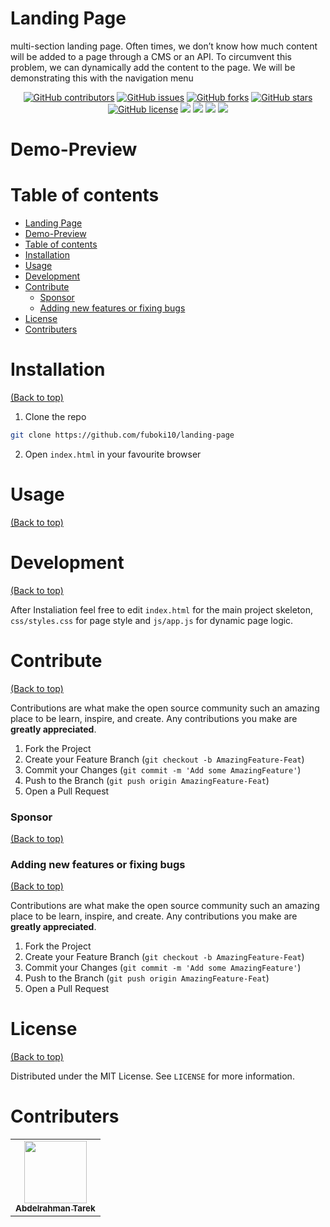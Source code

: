 <!-- Add banner here -->

# Landing Page

<!-- Add buttons here -->

<!-- Describe your project in brief -->

multi-section landing page. Often times, we don’t know how much content will be added to a page through a CMS or an API. To circumvent this problem, we can dynamically add the content to the page. We will be demonstrating this with the navigation menu

<div align="center">
  
  [![GitHub contributors](https://img.shields.io/github/contributors/fuboki10/landing-page)](https://github.com/fuboki10/landing-page/contributors)
  [![GitHub issues](https://img.shields.io/github/issues/fuboki10/landing-page)](https://github.com/fuboki10/landing-page/issues)
  [![GitHub forks](https://img.shields.io/github/forks/fuboki10/landing-page)](https://github.com/fuboki10/landing-page/network)
  [![GitHub stars](https://img.shields.io/github/stars/fuboki10/landing-page)](https://github.com/fuboki10/landing-page/stargazers)
  [![GitHub license](https://img.shields.io/github/license/fuboki10/landing-page)](https://github.com/fuboki10/landing-page/blob/main/LICENSE)
  <img src="https://img.shields.io/github/languages/count/fuboki10/landing-page" />
  <img src="https://img.shields.io/github/languages/top/fuboki10/landing-page" />
  <img src="https://img.shields.io/github/languages/code-size/fuboki10/landing-page" />
  <img src="https://img.shields.io/github/issues-pr-raw/fuboki10/landing-page" />

</div>

# Demo-Preview

<!-- Add a demo for your project -->

<!-- After you have written about your project, it is a good idea to have a demo/preview(**video/gif/screenshots** are good options) of your project so that people can know what to expect in your project. You could also add the demo in the previous section with the product description.

Here is a random GIF as a placeholder.

![Random GIF](https://media.giphy.com/media/ZVik7pBtu9dNS/giphy.gif) -->

# Table of contents

<!-- After you have introduced your project, it is a good idea to add a **Table of contents** or **TOC** as **cool** people say it. This would make it easier for people to navigate through your README and find exactly what they are looking for.

Here is a sample TOC(*wow! such cool!*) that is actually the TOC for this README. -->

- [Landing Page](#landing-page)
- [Demo-Preview](#demo-preview)
- [Table of contents](#table-of-contents)
- [Installation](#installation)
- [Usage](#usage)
- [Development](#development)
- [Contribute](#contribute)
    - [Sponsor](#sponsor)
    - [Adding new features or fixing bugs](#adding-new-features-or-fixing-bugs)
- [License](#license)
- [Contributers](#contributers)

# Installation

[(Back to top)](#table-of-contents)

1. Clone the repo

```sh
git clone https://github.com/fuboki10/landing-page
```

2. Open `index.html` in your favourite browser

# Usage

[(Back to top)](#table-of-contents)

<!-- This is optional and it is used to give the user info on how to use the project after installation. This could be added in the Installation section also. -->

# Development

[(Back to top)](#table-of-contents)

After Instaliation feel free to edit `index.html` for the main project skeleton, `css/styles.css` for page style and `js/app.js` for dynamic page logic.

# Contribute

[(Back to top)](#table-of-contents)

Contributions are what make the open source community such an amazing place to be learn, inspire, and create. Any contributions you make are **greatly appreciated**.

1. Fork the Project
2. Create your Feature Branch (`git checkout -b AmazingFeature-Feat`)
3. Commit your Changes (`git commit -m 'Add some AmazingFeature'`)
4. Push to the Branch (`git push origin AmazingFeature-Feat`)
5. Open a Pull Request

### Sponsor

[(Back to top)](#table-of-contents)

<!-- Your project is gaining traction and it is being used by thousands of people(***with this README there will be even more***). Now it would be a good time to look for people or organisations to sponsor your project. This could be because you are not generating any revenue from your project and you require money for keeping the project alive.

You could add how people can sponsor your project in this section. Add your patreon or GitHub sponsor link here for easy access.

A good idea is to also display the sponsors with their organisation logos or badges to show them your love!(*Someday I will get a sponsor and I can show my love*) -->

### Adding new features or fixing bugs

[(Back to top)](#table-of-contents)

Contributions are what make the open source community such an amazing place to be learn, inspire, and create. Any contributions you make are **greatly appreciated**.

1. Fork the Project
2. Create your Feature Branch (`git checkout -b AmazingFeature-Feat`)
3. Commit your Changes (`git commit -m 'Add some AmazingFeature'`)
4. Push to the Branch (`git push origin AmazingFeature-Feat`)
5. Open a Pull Request

# License

[(Back to top)](#table-of-contents)

Distributed under the MIT License. See `LICENSE` for more information.

# Contributers

<table>
  <tr>
    <td align="center"><a href="https://github.com/fuboki10"><img src="https://avatars.githubusercontent.com/u/35429211?s=460&v=4" width="100px;" alt=""/><br /><sub><b>Abdelrahman Tarek</b></sub></a>
  </tr>
 </table>
